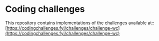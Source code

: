 # Coding challenges

This repository contains implementations of the challenges available at:: [https://codingchallenges.fyi/challenges/challenge-wc](https://codingchallenges.fyi/challenges/challenge-wc)

